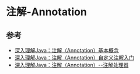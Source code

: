 # 注解-Annotation


## 参考

* [深入理解Java：注解（Annotation）基本概念](http://www.cnblogs.com/peida/archive/2013/04/23/3036035.html)
* [深入理解Java：注解（Annotation）自定义注解入门](http://www.cnblogs.com/peida/archive/2013/04/24/3036689.html)
* [深入理解Java：注解（Annotation）--注解处理器](http://www.cnblogs.com/peida/archive/2013/04/24/3036689.html)

